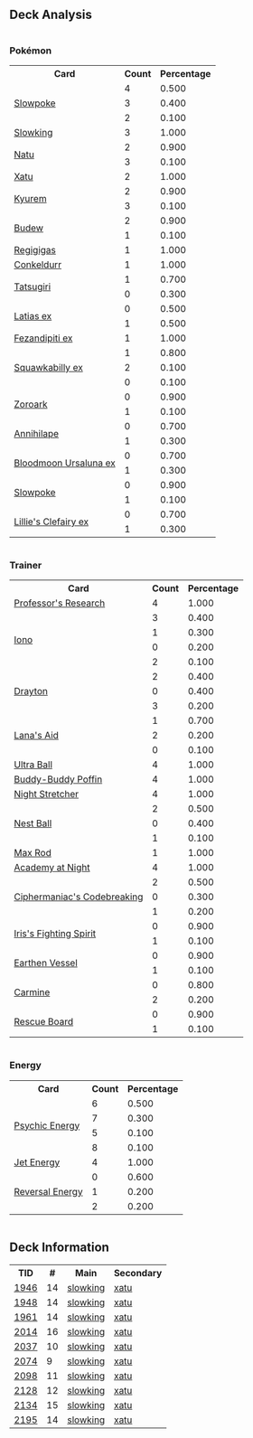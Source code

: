 
## Deck Analysis

<div style="display: flex; flex-wrap: wrap;">
<div style="flex: 1; margin-right: 10px;">
<h3>Pokémon</h3><table><tr><th>Card</th><th>Count</th><th>Percentage</th></tr><tr><td rowspan='3'><a href='https://limitlesstcg.com/cards/PRE/18'>Slowpoke</a></td><td>4</td><td>0.500</td></tr><tr><td>3</td><td>0.400</td></tr><tr><td>2</td><td>0.100</td></tr><tr><td rowspan='1'><a href='https://limitlesstcg.com/cards/SCR/58'>Slowking</a></td><td>3</td><td>1.000</td></tr><tr><td rowspan='2'><a href='https://limitlesstcg.com/cards/PAR/71'>Natu</a></td><td>2</td><td>0.900</td></tr><tr><td>3</td><td>0.100</td></tr><tr><td rowspan='1'><a href='https://limitlesstcg.com/cards/PAR/72'>Xatu</a></td><td>2</td><td>1.000</td></tr><tr><td rowspan='2'><a href='https://limitlesstcg.com/cards/SFA/47'>Kyurem</a></td><td>2</td><td>0.900</td></tr><tr><td>3</td><td>0.100</td></tr><tr><td rowspan='2'><a href='https://limitlesstcg.com/cards/PRE/4'>Budew</a></td><td>2</td><td>0.900</td></tr><tr><td>1</td><td>0.100</td></tr><tr><td rowspan='1'><a href='https://limitlesstcg.com/cards/PRE/86'>Regigigas</a></td><td>1</td><td>1.000</td></tr><tr><td rowspan='1'><a href='https://limitlesstcg.com/cards/TWM/105'>Conkeldurr</a></td><td>1</td><td>1.000</td></tr><tr><td rowspan='2'><a href='https://limitlesstcg.com/cards/TWM/131'>Tatsugiri</a></td><td>1</td><td>0.700</td></tr><tr><td>0</td><td>0.300</td></tr><tr><td rowspan='2'><a href='https://limitlesstcg.com/cards/SSP/76'>Latias ex</a></td><td>0</td><td>0.500</td></tr><tr><td>1</td><td>0.500</td></tr><tr><td rowspan='1'><a href='https://limitlesstcg.com/cards/SFA/38'>Fezandipiti ex</a></td><td>1</td><td>1.000</td></tr><tr><td rowspan='3'><a href='https://limitlesstcg.com/cards/PAL/169'>Squawkabilly ex</a></td><td>1</td><td>0.800</td></tr><tr><td>2</td><td>0.100</td></tr><tr><td>0</td><td>0.100</td></tr><tr><td rowspan='2'><a href='https://limitlesstcg.com/cards/SFA/32'>Zoroark</a></td><td>0</td><td>0.900</td></tr><tr><td>1</td><td>0.100</td></tr><tr><td rowspan='2'><a href='https://limitlesstcg.com/cards/SSP/100'>Annihilape</a></td><td>0</td><td>0.700</td></tr><tr><td>1</td><td>0.300</td></tr><tr><td rowspan='2'><a href='https://limitlesstcg.com/cards/TWM/141'>Bloodmoon Ursaluna ex</a></td><td>0</td><td>0.700</td></tr><tr><td>1</td><td>0.300</td></tr><tr><td rowspan='2'><a href='https://limitlesstcg.com/cards/SVI/42'>Slowpoke</a></td><td>0</td><td>0.900</td></tr><tr><td>1</td><td>0.100</td></tr><tr><td rowspan='2'><a href='https://limitlesstcg.com/cards/jp/SV9/33?translate=en'>Lillie's Clefairy ex</a></td><td>0</td><td>0.700</td></tr><tr><td>1</td><td>0.300</td></tr></table>
</div><div style='flex: 1; margin-right: 10px;'><h3>Trainer</h3><table><tr><th>Card</th><th>Count</th><th>Percentage</th></tr><tr><td rowspan='1'><a href='https://limitlesstcg.com/cards/SVI/189'>Professor's Research</a></td><td>4</td><td>1.000</td></tr><tr><td rowspan='4'><a href='https://limitlesstcg.com/cards/PAL/185'>Iono</a></td><td>3</td><td>0.400</td></tr><tr><td>1</td><td>0.300</td></tr><tr><td>0</td><td>0.200</td></tr><tr><td>2</td><td>0.100</td></tr><tr><td rowspan='3'><a href='https://limitlesstcg.com/cards/SSP/174'>Drayton</a></td><td>2</td><td>0.400</td></tr><tr><td>0</td><td>0.400</td></tr><tr><td>3</td><td>0.200</td></tr><tr><td rowspan='3'><a href='https://limitlesstcg.com/cards/TWM/155'>Lana's Aid</a></td><td>1</td><td>0.700</td></tr><tr><td>2</td><td>0.200</td></tr><tr><td>0</td><td>0.100</td></tr><tr><td rowspan='1'><a href='https://limitlesstcg.com/cards/SVI/196'>Ultra Ball</a></td><td>4</td><td>1.000</td></tr><tr><td rowspan='1'><a href='https://limitlesstcg.com/cards/TEF/144'>Buddy-Buddy Poffin</a></td><td>4</td><td>1.000</td></tr><tr><td rowspan='1'><a href='https://limitlesstcg.com/cards/SFA/61'>Night Stretcher</a></td><td>4</td><td>1.000</td></tr><tr><td rowspan='3'><a href='https://limitlesstcg.com/cards/SVI/181'>Nest Ball</a></td><td>2</td><td>0.500</td></tr><tr><td>0</td><td>0.400</td></tr><tr><td>1</td><td>0.100</td></tr><tr><td rowspan='1'><a href='https://limitlesstcg.com/cards/PRE/116'>Max Rod</a></td><td>1</td><td>1.000</td></tr><tr><td rowspan='1'><a href='https://limitlesstcg.com/cards/SFA/54'>Academy at Night</a></td><td>4</td><td>1.000</td></tr><tr><td rowspan='3'><a href='https://limitlesstcg.com/cards/TEF/145'>Ciphermaniac's Codebreaking</a></td><td>2</td><td>0.500</td></tr><tr><td>0</td><td>0.300</td></tr><tr><td>1</td><td>0.200</td></tr><tr><td rowspan='2'><a href='https://limitlesstcg.com/cards/jp/SV9/94?translate=en'>Iris's Fighting Spirit</a></td><td>0</td><td>0.900</td></tr><tr><td>1</td><td>0.100</td></tr><tr><td rowspan='2'><a href='https://limitlesstcg.com/cards/PAR/163'>Earthen Vessel</a></td><td>0</td><td>0.900</td></tr><tr><td>1</td><td>0.100</td></tr><tr><td rowspan='2'><a href='https://limitlesstcg.com/cards/TWM/145'>Carmine</a></td><td>0</td><td>0.800</td></tr><tr><td>2</td><td>0.200</td></tr><tr><td rowspan='2'><a href='https://limitlesstcg.com/cards/TEF/159'>Rescue Board</a></td><td>0</td><td>0.900</td></tr><tr><td>1</td><td>0.100</td></tr></table>
</div><div style='flex: 1; margin-right: 10px;'><h3>Energy</h3><table><tr><th>Card</th><th>Count</th><th>Percentage</th></tr><tr><td rowspan='4'><a href='https://limitlesstcg.com/cards/SVE/13'>Psychic Energy</a></td><td>6</td><td>0.500</td></tr><tr><td>7</td><td>0.300</td></tr><tr><td>5</td><td>0.100</td></tr><tr><td>8</td><td>0.100</td></tr><tr><td rowspan='1'><a href='https://limitlesstcg.com/cards/PAL/190'>Jet Energy</a></td><td>4</td><td>1.000</td></tr><tr><td rowspan='3'><a href='https://limitlesstcg.com/cards/PAL/192'>Reversal Energy</a></td><td>0</td><td>0.600</td></tr><tr><td>1</td><td>0.200</td></tr><tr><td>2</td><td>0.200</td></tr></table>
</div></div>

## Deck Information

<table>
<tr><th>TID</th><th>#</th><th>Main</th><th>Secondary</th></tr>
<tr><td><a href='https://limitlesstcg.com/tournaments/jp/1946'>1946</a></td><td>14</td><td><a href='https://limitlesstcg.com/decks/list/jp/28970'>slowking</a></td><td><a href='https://limitlesstcg.com/decks/list/jp/28970'>xatu</a></td></tr><tr><td><a href='https://limitlesstcg.com/tournaments/jp/1948'>1948</a></td><td>14</td><td><a href='https://limitlesstcg.com/decks/list/jp/29002'>slowking</a></td><td><a href='https://limitlesstcg.com/decks/list/jp/29002'>xatu</a></td></tr><tr><td><a href='https://limitlesstcg.com/tournaments/jp/1961'>1961</a></td><td>14</td><td><a href='https://limitlesstcg.com/decks/list/jp/29209'>slowking</a></td><td><a href='https://limitlesstcg.com/decks/list/jp/29209'>xatu</a></td></tr><tr><td><a href='https://limitlesstcg.com/tournaments/jp/2014'>2014</a></td><td>16</td><td><a href='https://limitlesstcg.com/decks/list/jp/30054'>slowking</a></td><td><a href='https://limitlesstcg.com/decks/list/jp/30054'>xatu</a></td></tr><tr><td><a href='https://limitlesstcg.com/tournaments/jp/2037'>2037</a></td><td>10</td><td><a href='https://limitlesstcg.com/decks/list/jp/30415'>slowking</a></td><td><a href='https://limitlesstcg.com/decks/list/jp/30415'>xatu</a></td></tr><tr><td><a href='https://limitlesstcg.com/tournaments/jp/2074'>2074</a></td><td>9</td><td><a href='https://limitlesstcg.com/decks/list/jp/30982'>slowking</a></td><td><a href='https://limitlesstcg.com/decks/list/jp/30982'>xatu</a></td></tr><tr><td><a href='https://limitlesstcg.com/tournaments/jp/2098'>2098</a></td><td>11</td><td><a href='https://limitlesstcg.com/decks/list/jp/31360'>slowking</a></td><td><a href='https://limitlesstcg.com/decks/list/jp/31360'>xatu</a></td></tr><tr><td><a href='https://limitlesstcg.com/tournaments/jp/2128'>2128</a></td><td>12</td><td><a href='https://limitlesstcg.com/decks/list/jp/31838'>slowking</a></td><td><a href='https://limitlesstcg.com/decks/list/jp/31838'>xatu</a></td></tr><tr><td><a href='https://limitlesstcg.com/tournaments/jp/2134'>2134</a></td><td>15</td><td><a href='https://limitlesstcg.com/decks/list/jp/31935'>slowking</a></td><td><a href='https://limitlesstcg.com/decks/list/jp/31935'>xatu</a></td></tr><tr><td><a href='https://limitlesstcg.com/tournaments/jp/2195'>2195</a></td><td>14</td><td><a href='https://limitlesstcg.com/decks/list/jp/32872'>slowking</a></td><td><a href='https://limitlesstcg.com/decks/list/jp/32872'>xatu</a></td></tr></table>